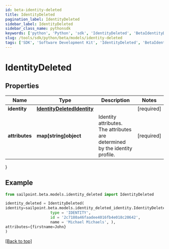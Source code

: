 ```yaml
---
id: beta-identity-deleted
title: IdentityDeleted
pagination_label: IdentityDeleted
sidebar_label: IdentityDeleted
sidebar_class_name: pythonsdk
keywords: ['python', 'Python', 'sdk', 'IdentityDeleted', 'BetaIdentityDeleted'] 
slug: /tools/sdk/python/beta/models/identity-deleted
tags: ['SDK', 'Software Development Kit', 'IdentityDeleted', 'BetaIdentityDeleted']
---
```


# IdentityDeleted


## Properties

Name | Type | Description | Notes
------------ | ------------- | ------------- | -------------
**identity** | [**IdentityDeletedIdentity**](identity-deleted-identity) |  | [required]
**attributes** | **map[string]object** | Identity attributes. The attributes are determined by the identity profile. | [required]
}

## Example

```python
from sailpoint.beta.models.identity_deleted import IdentityDeleted

identity_deleted = IdentityDeleted(
identity=sailpoint.beta.models.identity_deleted_identity.IdentityDeleted_identity(
                    type = 'IDENTITY', 
                    id = '2c7180a46faadee4016fb4e018c20642', 
                    name = 'Michael Michaels', ),
attributes={firstname=John}
)

```
[[Back to top]](#) 

